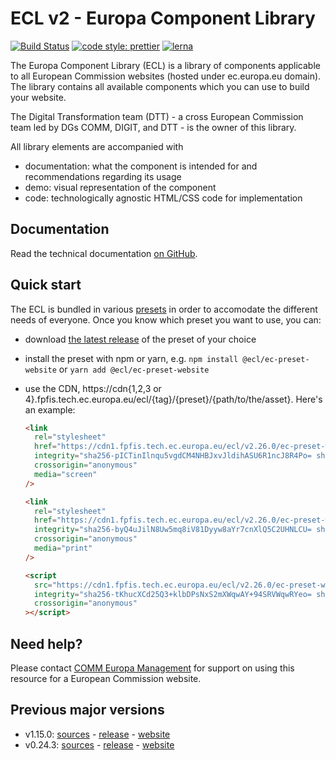 # ECL v2 - Europa Component Library

[![Build Status](https://drone.fpfis.eu/api/badges/ec-europa/europa-component-library/status.svg)](https://drone.fpfis.eu/ec-europa/europa-component-library)
[![code style: prettier](https://img.shields.io/badge/code_style-prettier-ff69b4.svg?style=flat-square)](https://github.com/prettier/prettier)
[![lerna](https://img.shields.io/badge/maintained%20with-lerna-cc00ff.svg)](https://lernajs.io/)

The Europa Component Library (ECL) is a library of components applicable to all European Commission websites (hosted under ec.europa.eu domain). The library contains all available components which you can use to build your website.

The Digital Transformation team (DTT) - a cross European Commission team led by DGs COMM, DIGIT, and DTT - is the owner of this library.

All library elements are accompanied with

- documentation: what the component is intended for and recommendations regarding its usage
- demo: visual representation of the component
- code: technologically agnostic HTML/CSS code for implementation

## Documentation

Read the technical documentation [on GitHub](docs/README.md).

## Quick start

The ECL is bundled in various [presets](docs/06-presets.md) in order to accomodate the different needs of everyone. Once you know which preset you want to use, you can:

- download [the latest release](https://github.com/ec-europa/europa-component-library/releases/latest) of the preset of your choice
- install the preset with npm or yarn, e.g. `npm install @ecl/ec-preset-website` or `yarn add @ecl/ec-preset-website`
- use the CDN, https://cdn{1,2,3 or 4}.fpfis.tech.ec.europa.eu/ecl/{tag}/{preset}/{path/to/the/asset}. Here's an example:

  ```html
  <link
    rel="stylesheet"
    href="https://cdn1.fpfis.tech.ec.europa.eu/ecl/v2.26.0/ec-preset-website/styles/ecl-ec-preset-website.css"
    integrity="sha256-pICTinIlnqu5vgdCM4NHBJxvJldihASU6R1ncJ8R4Po= sha384-HsaXDZbcd41VtV08Yx5dutb+BzIoyDK5vgGlbG1QypGHQtYTTe0eksiJqXkRFGTP sha512-R1opMyIGpdl5sW/pM7wyWQJA7YfpIFDCqpPCoVmolk4cOTXoZ6vCRql8PxSv3Y0cjZ33oQ3u6BtejfXeeKGQQA=="
    crossorigin="anonymous"
    media="screen"
  />
  ```

  ```html
  <link
    rel="stylesheet"
    href="https://cdn1.fpfis.tech.ec.europa.eu/ecl/v2.26.0/ec-preset-website/styles/ecl-ec-preset-website-print.css"
    integrity="sha256-byQ4uJilN8Uw5mq8iV81Dyyw8aYr7cnXlQ5C2UHNLCU= sha384-EoiRpTGVQ6glsPzLrgXLdByCO7AfsK1IOFDHwA4xtR4Y6ValkC7ZiFHGkDfmfWRa sha512-OTRH8WlgJJKFrwYOMo7hASnAWzZb0fXlfiDLn0JMeKHs6OAOpQlcjkxKNXKMSG5XJWX/jIvJa7ieNP4h6ODQkQ=="
    crossorigin="anonymous"
    media="print"
  />
  ```

  ```html
  <script
    src="https://cdn1.fpfis.tech.ec.europa.eu/ecl/v2.26.0/ec-preset-website/scripts/ecl-ec-preset-website.js"
    integrity="sha256-tKhucXCd25Q3+klbDPsNxS2mXWqwAY+94SRVWqwRYeo= sha384-7tmxjZpXgnYOQfdfPD9Sa2U2/Ua6WQFZGslFK1puYjLx5OsJwkg8sCiPLG7oMDlo sha512-mHpJdPs2WVUBzAjOQKa8zHhvF/SACDbvXAcaniCQNmP7aDRSr7Os9s47m4VtJZ/hyHiIirZr0rKUpvRndhDasw=="
    crossorigin="anonymous"
  ></script>
  ```

## Need help?

Please contact [COMM Europa Management](mailto:Europamanagement@ec.europa.eu) for support on using this resource for a European Commission website.

## Previous major versions

- v1.15.0: [sources](https://github.com/ec-europa/europa-component-library/tree/v1) - [release](https://github.com/ec-europa/europa-component-library/releases/tag/v1.15.0) - [website](https://ec.europa.eu/component-library/v1.15.0/)
- v0.24.3: [sources](https://github.com/ec-europa/europa-component-library/tree/v0) - [release](https://github.com/ec-europa/europa-component-library/releases/tag/v0.24.3) - [website](https://ec.europa.eu/component-library/v0.24.3/)
